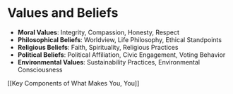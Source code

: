 # Values and Beliefs

- **Moral Values**: Integrity, Compassion, Honesty, Respect
- **Philosophical Beliefs**: Worldview, Life Philosophy, Ethical Standpoints
- **Religious Beliefs**: Faith, Spirituality, Religious Practices
- **Political Beliefs**: Political Affiliation, Civic Engagement, Voting Behavior
- **Environmental Values**: Sustainability Practices, Environmental Consciousness

[[Key Components of What Makes You, You]]
